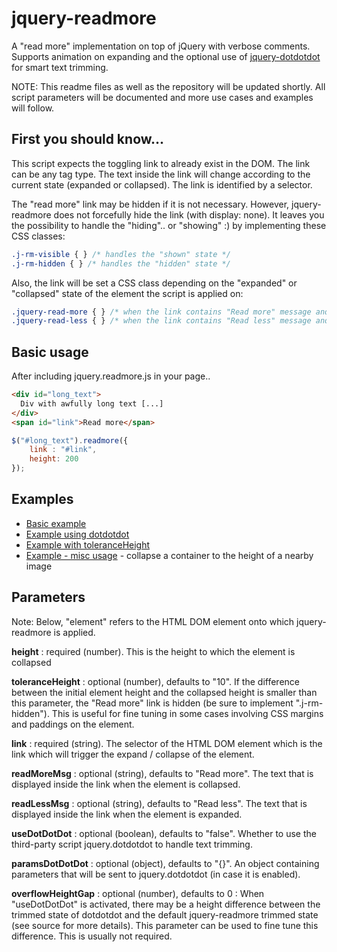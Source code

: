 # jquery-readmore
A "read more" implementation on top of jQuery with verbose comments. Supports animation on expanding and the optional use of [jquery-dotdotdot](https://github.com/BeSite/jQuery.dotdotdot) for smart text trimming.

NOTE: This readme files as well as the repository will be updated shortly. All script parameters will be documented and more use cases and examples will follow.

First you should know...
------
This script expects the toggling link to already exist in the DOM. The link can be any tag type. The text inside the link will change according to the current state (expanded or collapsed). The link is identified by a selector.

The "read more" link may be hidden if it is not necessary. However, jquery-readmore does not forcefully hide the link (with display: none). It leaves you the possibility to handle the "hiding".. or "showing" :) by implementing these CSS classes:

```css
.j-rm-visible { } /* handles the "shown" state */
.j-rm-hidden { } /* handles the "hidden" state */
```

Also, the link will be set a CSS class depending on the "expanded" or "collapsed" state of the element the script is applied on:

```css
.jquery-read-more { } /* when the link contains "Read more" message and element is collapsed */
.jquery-read-less { } /* when the link contains "Read less" message and element is expanded */
```


Basic usage
------
After including jquery.readmore.js in your page..

```html
<div id="long_text">
  Div with awfully long text [...]
</div>
<span id="link">Read more</span>
```

```js
$("#long_text").readmore({
	link : "#link",
	height: 200
});
```

Examples
-------
* [Basic example](http://dan-mirescu.github.io/jquery_readmore/examples/example1.html)
* [Example using dotdotdot](http://dan-mirescu.github.io/jquery_readmore/examples/example2.html)
* [Example with toleranceHeight](http://dan-mirescu.github.io/jquery_readmore/examples/example3.html)
* [Example - misc usage](http://dan-mirescu.github.io/jquery_readmore/examples/example4.html) - collapse a container to the height of a nearby image


Parameters
--------
Note: Below, "element" refers to the HTML DOM element onto which jquery-readmore is applied.

**height** : required (number). This is the height to which the element is collapsed

**toleranceHeight** : optional (number), defaults to "10". If the difference between the initial element height and the collapsed height is smaller than this parameter, the "Read more" link is hidden (be sure to implement ".j-rm-hidden"). This is useful for fine tuning in some cases involving CSS margins and paddings on the element.

**link** : required (string). The selector of the HTML DOM element which is the link which will trigger the expand / collapse of the element.

**readMoreMsg** : optional (string), defaults to "Read more". The text that is displayed inside the link when the element is collapsed.

**readLessMsg** : optional (string), defaults to "Read less". The text that is displayed inside the link when the element is expanded.

**useDotDotDot** : optional (boolean), defaults to "false". Whether to use the third-party script jquery.dotdotdot to handle text trimming.

**paramsDotDotDot** : optional (object), defaults to "{}". An object containing parameters that will be sent to jquery.dotdotdot (in case it is enabled).

**overflowHeightGap** : optional (number), defaults to 0 : When "useDotDotDot" is activated, there may be a height difference between the trimmed state of dotdotdot and the default jquery-readmore trimmed state (see source for more details). This parameter can be used to fine tune this difference. This is usually not required.
